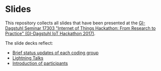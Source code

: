 # Slides

This repository collects all slides that have been presented at the [GI-Dagstuhl Seminar 17303 "Internet of Things Hackathon: From Research to Practice" (GI-Dagstuhl IoT Hackathon 2017)](https://dagstuhl-hackathon17.github.io/).

The slide decks reflect:

* [Brief status updates of each coding group](https://github.com/dagstuhl-hackathon17/orga/tree/master/slides/updates)
* [Lightning Talks](https://github.com/dagstuhl-hackathon17/orga/tree/master/slides/lightning_talks)
* [Introduction of participants](https://github.com/dagstuhl-hackathon17/orga/tree/master/slides/intro)
